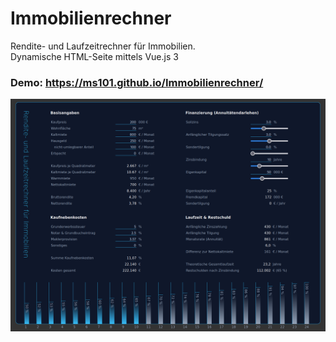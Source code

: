 # Immobilienrechner
Rendite- und Laufzeitrechner für Immobilien.\
Dynamische HTML-Seite mittels Vue.js 3

### Demo: https://ms101.github.io/Immobilienrechner/

![Screenshot](screen.png)
